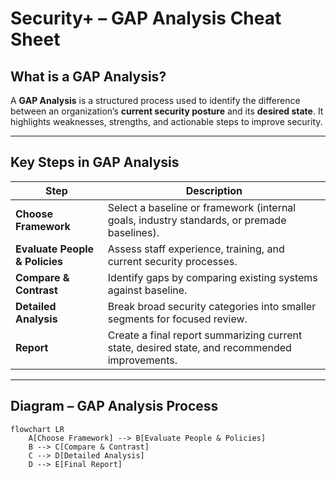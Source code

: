 # Security+ – GAP Analysis Cheat Sheet

## What is a GAP Analysis?

A **GAP Analysis** is a structured process used to identify the difference between an organization’s **current security posture** and its **desired state**. It highlights weaknesses, strengths, and actionable steps to improve security.

---

## Key Steps in GAP Analysis

| Step                | Description                                                                 |
|---------------------|-----------------------------------------------------------------------------|
| **Choose Framework** | Select a baseline or framework (internal goals, industry standards, or premade baselines). |
| **Evaluate People & Policies** | Assess staff experience, training, and current security processes. |
| **Compare & Contrast** | Identify gaps by comparing existing systems against baseline. |
| **Detailed Analysis** | Break broad security categories into smaller segments for focused review. |
| **Report**           | Create a final report summarizing current state, desired state, and recommended improvements. |

---

## Diagram – GAP Analysis Process

```mermaid
flowchart LR
    A[Choose Framework] --> B[Evaluate People & Policies]
    B --> C[Compare & Contrast]
    C --> D[Detailed Analysis]
    D --> E[Final Report]
